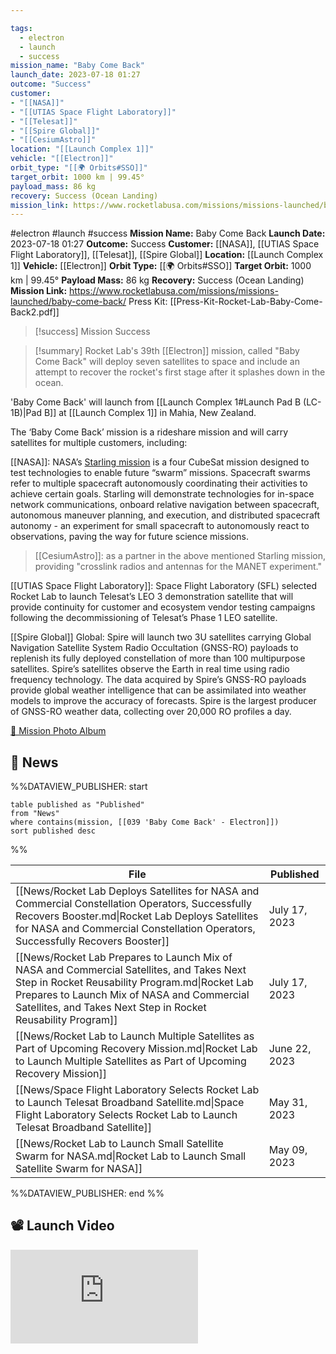 ```yaml
---

tags:
  - electron
  - launch
  - success
mission_name: "Baby Come Back"
launch_date: 2023-07-18 01:27
outcome: "Success"
customer: 
- "[[NASA]]"
- "[[UTIAS Space Flight Laboratory]]"
- "[[Telesat]]"
- "[[Spire Global]]"
- "[[CesiumAstro]]"
location: "[[Launch Complex 1]]"
vehicle: "[[Electron]]"
orbit_type: "[[🌍 Orbits#SSO]]"
target_orbit: 1000 km | 99.45°
payload_mass: 86 kg
recovery: Success (Ocean Landing)
mission_link: https://www.rocketlabusa.com/missions/missions-launched/baby-come-back/
---
```


#electron #launch #success
**Mission Name:** Baby Come Back
**Launch Date:** 2023-07-18 01:27
**Outcome:** Success
**Customer:** [[NASA]], [[UTIAS Space Flight Laboratory]], [[Telesat]], [[Spire Global]]
**Location:** [[Launch Complex 1]]
**Vehicle:** [[Electron]]
**Orbit Type:** [[🌍 Orbits#SSO]]
**Target Orbit:** 1000 km | 99.45°
**Payload Mass:** 86 kg
**Recovery:** Success (Ocean Landing)
**Mission Link:** https://www.rocketlabusa.com/missions/missions-launched/baby-come-back/
Press Kit: [[Press-Kit-Rocket-Lab-Baby-Come-Back2.pdf]]

>[!success] Mission Success

>[!summary]
Rocket Lab's 39th [[Electron]] mission, called "Baby Come Back" will deploy seven satellites to space and include an attempt to recover the rocket's first stage after it splashes down in the ocean.
>
'Baby Come Back' will launch from [[Launch Complex 1#Launch Pad B (LC-1B)|Pad B]] at [[Launch Complex 1]] in Mahia, New Zealand.
>
The ‘Baby Come Back’ mission is a rideshare mission and will carry satellites for multiple customers, including: 
>
[[NASA]]:  NASA’s [Starling mission](https://www.nasa.gov/smallspacecraft/what-is-starling/) is a four CubeSat mission designed to test technologies to enable future “swarm” missions. Spacecraft swarms refer to multiple spacecraft autonomously coordinating their activities to achieve certain goals. Starling will demonstrate technologies for in-space network communications, onboard relative navigation between spacecraft, autonomous maneuver planning, and execution, and distributed spacecraft autonomy - an experiment for small spacecraft to autonomously react to observations, paving the way for future science missions.
>
>[[CesiumAstro]]: as a partner in the above mentioned Starling mission, providing "crosslink radios and antennas for the MANET experiment."
>
[[UTIAS Space Flight Laboratory]]:  Space Flight Laboratory (SFL) selected Rocket Lab to launch Telesat’s LEO 3 demonstration satellite that will provide continuity for customer and ecosystem vendor testing campaigns following the decommissioning of Telesat’s Phase 1 LEO satellite.
>
[[Spire Global]] Global:  Spire will launch two 3U satellites carrying Global Navigation Satellite System Radio Occultation (GNSS-RO) payloads to replenish its fully deployed constellation of more than 100 multipurpose satellites. Spire’s satellites observe the Earth in real time using radio frequency technology. The data acquired by Spire’s GNSS-RO payloads provide global weather intelligence that can be assimilated into weather models to improve the accuracy of forecasts. Spire is the largest producer of GNSS-RO weather data, collecting over 20,000 RO profiles a day.
>
[📸 Mission Photo Album](https://www.flickr.com/photos/rocketlab/albums/72177720309411224/)

## 📰 News
%%DATAVIEW_PUBLISHER: start
```
table published as "Published"
from "News"
where contains(mission, [[039 'Baby Come Back' - Electron]])
sort published desc
```
%%

| File                                                                                                                                                                                                                                                       | Published     |
| ---------------------------------------------------------------------------------------------------------------------------------------------------------------------------------------------------------------------------------------------------------- | ------------- |
| [[News/Rocket Lab Deploys Satellites for NASA and Commercial Constellation Operators,  Successfully Recovers Booster.md\|Rocket Lab Deploys Satellites for NASA and Commercial Constellation Operators,  Successfully Recovers Booster]]                   | July 17, 2023 |
| [[News/Rocket Lab Prepares to Launch Mix of NASA and Commercial Satellites, and Takes Next Step in Rocket Reusability Program.md\|Rocket Lab Prepares to Launch Mix of NASA and Commercial Satellites, and Takes Next Step in Rocket Reusability Program]] | July 17, 2023 |
| [[News/Rocket Lab to Launch Multiple Satellites as Part of Upcoming Recovery Mission.md\|Rocket Lab to Launch Multiple Satellites as Part of Upcoming Recovery Mission]]                                                                                   | June 22, 2023 |
| [[News/Space Flight Laboratory Selects Rocket Lab to Launch Telesat Broadband Satellite.md\|Space Flight Laboratory Selects Rocket Lab to Launch Telesat Broadband Satellite]]                                                                             | May 31, 2023  |
| [[News/Rocket Lab to Launch Small Satellite Swarm for NASA.md\|Rocket Lab to Launch Small Satellite Swarm for NASA]]                                                                                                                                       | May 09, 2023  |

%%DATAVIEW_PUBLISHER: end %%

## 📽️ Launch Video

<div class="responsive-video">
<iframe src="https://www.youtube.com/embed/AA6WI05yKHM" title="Rocket Lab&#39;s Electron - Baby Come Back Mission" frameborder="0" allow="accelerometer; autoplay; clipboard-write; encrypted-media; gyroscope; picture-in-picture; web-share" referrerpolicy="strict-origin-when-cross-origin" allowfullscreen></iframe>     
</div>

